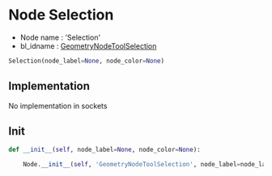 # Node Selection

- Node name : 'Selection'
- bl_idname : [GeometryNodeToolSelection](https://docs.blender.org/api/current/bpy.types.GeometryNodeToolSelection.html)


``` python
Selection(node_label=None, node_color=None)
```
## Implementation

No implementation in sockets

## Init

``` python
def __init__(self, node_label=None, node_color=None):

    Node.__init__(self, 'GeometryNodeToolSelection', node_label=node_label, node_color=node_color)
```
